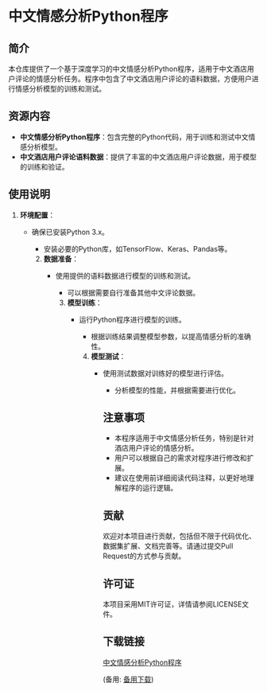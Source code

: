 # 中文情感分析Python程序

## 简介

本仓库提供了一个基于深度学习的中文情感分析Python程序，适用于中文酒店用户评论的情感分析任务。程序中包含了中文酒店用户评论的语料数据，方便用户进行情感分析模型的训练和测试。

## 资源内容

- **中文情感分析Python程序**：包含完整的Python代码，用于训练和测试中文情感分析模型。
- **中文酒店用户评论语料数据**：提供了丰富的中文酒店用户评论数据，用于模型的训练和验证。

## 使用说明

1. **环境配置**：
   - 确保已安装Python 3.x。
      - 安装必要的Python库，如TensorFlow、Keras、Pandas等。

      2. **数据准备**：
         - 使用提供的语料数据进行模型的训练和测试。
            - 可以根据需要自行准备其他中文评论数据。

            3. **模型训练**：
               - 运行Python程序进行模型的训练。
                  - 根据训练结果调整模型参数，以提高情感分析的准确性。

                  4. **模型测试**：
                     - 使用测试数据对训练好的模型进行评估。
                        - 分析模型的性能，并根据需要进行优化。

                        ## 注意事项

                        - 本程序适用于中文情感分析任务，特别是针对酒店用户评论的情感分析。
                        - 用户可以根据自己的需求对程序进行修改和扩展。
                        - 建议在使用前详细阅读代码注释，以更好地理解程序的运行逻辑。

                        ## 贡献

                        欢迎对本项目进行贡献，包括但不限于代码优化、数据集扩展、文档完善等。请通过提交Pull Request的方式参与贡献。

                        ## 许可证

                        本项目采用MIT许可证，详情请参阅LICENSE文件。

                        ## 下载链接
                        [中文情感分析Python程序](https://pan.quark.cn/s/787ecb1ebfa1) 

                        (备用: [备用下载](https://pan.baidu.com/s/1isy5dcRjIKl8S3HJTUDFeg?pwd=1234))
